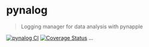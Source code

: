 # pynalog

> Logging manager for data analysis with pynapple


<!-- Badges: -->
[![pynalog CI](https://github.com/PeyracheLab/pynalog/actions/workflows/build.yaml/badge.svg)](https://github.com/PeyracheLab/pynalog/actions/workflows/build.yaml)
[![Coverage Status](https://coveralls.io/repos/github/PeyracheLab/pynalog/badge.svg?branch=main)](https://coveralls.io/github/PeyracheLab/pynalog?branch=main)
...
